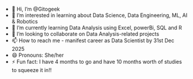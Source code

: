 - 👋 Hi, I’m @Gitogeek
- 👀 I’m interested in learning about Data Science, Data Engineering, ML, AI & Robotics
- 🌱 I’m currently learning Data Analysis using Excel, powerBi, SQL and R
- 💞️ I’m looking to collaborate on Data Analysis-related projects
- 📫 How to reach me - manifest career as Data Scientist by 31st Dec 2025
- 😄 Pronouns: She/her
- ⚡ Fun fact: I have 4 months to go and have 10 months worth of studies to squeeze it in!!

<!---
Gitogeek/Gitogeek is a ✨ special ✨ repository because its `README.md` (this file) appears on your GitHub profile.
You can click the Preview link to take a look at your changes.
--->
